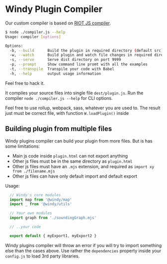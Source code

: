 # Windy Plugin Compiler
Our custom compiler is based on [RIOT JS compiler](https://github.com/riot/compiler).

```sh
$ node ./compiler.js --help
Usage: compiler [options]

Options:
  -b, --build      Build the plugin in required directory (default src)
  -w, --watch      Build plugin and watch file changes in required directory
  -s, --serve      Serve dist directory on port 9999
  -p, --prompt     Show command line promt with all the examples
  -t, --transpile  Transpile your code with Babel
  -h, --help       output usage information
```

Feel free to hack it.

It compiles your source files into single file `dest/plugin.js`. Run the compiler `node ./compiler.js --help` for CLI options.

Feel free to use rollup, webpack,  sass, whatever you are used to. The result just must be correct file, with function `W.loadPlugin()` inside

## Building plugin from multiple files
Windy plugins compiler can build your plugin from more files. But is has some limitations:
 - Main js code inside `plugin.html` can not export anything
 - Other js files must be in the same directory as `plugin.html`
 - Other js files must have an `.mjs` extension, and required as `import xy from ./filename.mjs`
 - Other js files can have only default import and default export

Usage:
```js
  // Windy's core modules
  import map from '@windy/map'
  import _ from '@windy/utils'

  // Your own modules
  import graph from './soundingGraph.mjs'

  // ..your code

  export default { myExport1, myExport2 }
```
Windy plugins compiler will throw an error if you will try to import something else than the cases above. Use rather the `dependencies` property inside your `config.js` to load 3rd party libraries.
